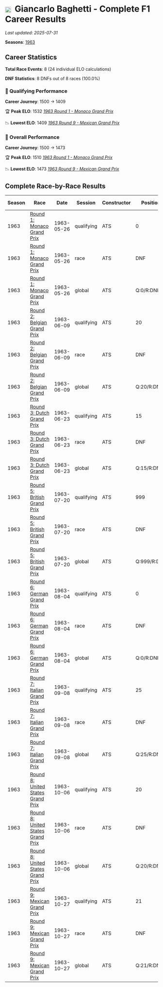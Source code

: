 # <img src="https://upload.wikimedia.org/wikipedia/commons/0/03/Flag_of_Italy.svg" alt="Italy" width="20" height="auto" style="vertical-align: middle; margin-right: 5px;" onerror="this.outerHTML='🇮🇹'; this.style.marginRight='5px';"/> Giancarlo Baghetti - Complete F1 Career Results

*Last updated: 2025-07-31*

**Seasons**: [1963](../seasons/1963-season-report)

## Career Statistics

**Total Race Events**: 8 (24 individual ELO calculations)

**DNF Statistics**: 8 DNFs out of 8 races (100.0%)

### 🏁 Qualifying Performance
**Career Journey**: 1500 → 1409

🏆 **Peak ELO**: 1532
   *[1963 Round 1 - Monaco Grand Prix](../seasons/1963-season-report#round-1-monaco-grand-prix)*

📉 **Lowest ELO**: 1409
   *[1963 Round 9 - Mexican Grand Prix](../seasons/1963-season-report#round-9-mexican-grand-prix)*

### 🌟 Overall Performance
**Career Journey**: 1500 → 1473

🏆 **Peak ELO**: 1510
   *[1963 Round 1 - Monaco Grand Prix](../seasons/1963-season-report#round-1-monaco-grand-prix)*

📉 **Lowest ELO**: 1473
   *[1963 Round 9 - Mexican Grand Prix](../seasons/1963-season-report#round-9-mexican-grand-prix)*


## Complete Race-by-Race Results

| Season | Race | Date | Session | Constructor | Position | Starting ELO | ELO Change | Final ELO | Teammate |
|--------|------|------|---------|-------------|----------|--------------|------------|-----------|----------|
| 1963 | [Round 1: Monaco Grand Prix](../seasons/1963-season-report#round-1-monaco-grand-prix) | 1963-05-26 | qualifying | ATS | 0 | 1500 | +32 | 1532 | <img src="https://upload.wikimedia.org/wikipedia/commons/a/a4/Flag_of_the_United_States.svg" alt="United States" width="20" height="auto" style="vertical-align: middle; margin-right: 5px;" onerror="this.outerHTML='🇺🇸'; this.style.marginRight='5px';"/> Phil Hill |
| 1963 | [Round 1: Monaco Grand Prix](../seasons/1963-season-report#round-1-monaco-grand-prix) | 1963-05-26 | race | ATS | DNF | 1500 | N/A | 1500 | <img src="https://upload.wikimedia.org/wikipedia/commons/a/a4/Flag_of_the_United_States.svg" alt="United States" width="20" height="auto" style="vertical-align: middle; margin-right: 5px;" onerror="this.outerHTML='🇺🇸'; this.style.marginRight='5px';"/> Phil Hill |
| 1963 | [Round 1: Monaco Grand Prix](../seasons/1963-season-report#round-1-monaco-grand-prix) | 1963-05-26 | global | ATS | Q:0/R:DNF | 1500 | +10 | 1510 | <img src="https://upload.wikimedia.org/wikipedia/commons/a/a4/Flag_of_the_United_States.svg" alt="United States" width="20" height="auto" style="vertical-align: middle; margin-right: 5px;" onerror="this.outerHTML='🇺🇸'; this.style.marginRight='5px';"/> Phil Hill |
| 1963 | [Round 2: Belgian Grand Prix](../seasons/1963-season-report#round-2-belgian-grand-prix) | 1963-06-09 | qualifying | ATS | 20 | 1532 | -38 | 1494 | <img src="https://upload.wikimedia.org/wikipedia/commons/a/a4/Flag_of_the_United_States.svg" alt="United States" width="20" height="auto" style="vertical-align: middle; margin-right: 5px;" onerror="this.outerHTML='🇺🇸'; this.style.marginRight='5px';"/> Phil Hill |
| 1963 | [Round 2: Belgian Grand Prix](../seasons/1963-season-report#round-2-belgian-grand-prix) | 1963-06-09 | race | ATS | DNF | 1500 | N/A | 1500 | <img src="https://upload.wikimedia.org/wikipedia/commons/a/a4/Flag_of_the_United_States.svg" alt="United States" width="20" height="auto" style="vertical-align: middle; margin-right: 5px;" onerror="this.outerHTML='🇺🇸'; this.style.marginRight='5px';"/> Phil Hill |
| 1963 | [Round 2: Belgian Grand Prix](../seasons/1963-season-report#round-2-belgian-grand-prix) | 1963-06-09 | global | ATS | Q:20/R:DNF | 1510 | -11 | 1498 | <img src="https://upload.wikimedia.org/wikipedia/commons/a/a4/Flag_of_the_United_States.svg" alt="United States" width="20" height="auto" style="vertical-align: middle; margin-right: 5px;" onerror="this.outerHTML='🇺🇸'; this.style.marginRight='5px';"/> Phil Hill |
| 1963 | [Round 3: Dutch Grand Prix](../seasons/1963-season-report#round-3-dutch-grand-prix) | 1963-06-23 | qualifying | ATS | 15 | 1494 | -31 | 1463 | <img src="https://upload.wikimedia.org/wikipedia/commons/a/a4/Flag_of_the_United_States.svg" alt="United States" width="20" height="auto" style="vertical-align: middle; margin-right: 5px;" onerror="this.outerHTML='🇺🇸'; this.style.marginRight='5px';"/> Phil Hill |
| 1963 | [Round 3: Dutch Grand Prix](../seasons/1963-season-report#round-3-dutch-grand-prix) | 1963-06-23 | race | ATS | DNF | 1500 | N/A | 1500 | <img src="https://upload.wikimedia.org/wikipedia/commons/a/a4/Flag_of_the_United_States.svg" alt="United States" width="20" height="auto" style="vertical-align: middle; margin-right: 5px;" onerror="this.outerHTML='🇺🇸'; this.style.marginRight='5px';"/> Phil Hill |
| 1963 | [Round 3: Dutch Grand Prix](../seasons/1963-season-report#round-3-dutch-grand-prix) | 1963-06-23 | global | ATS | Q:15/R:DNF | 1498 | -9 | 1489 | <img src="https://upload.wikimedia.org/wikipedia/commons/a/a4/Flag_of_the_United_States.svg" alt="United States" width="20" height="auto" style="vertical-align: middle; margin-right: 5px;" onerror="this.outerHTML='🇺🇸'; this.style.marginRight='5px';"/> Phil Hill |
| 1963 | [Round 5: British Grand Prix](../seasons/1963-season-report#round-5-british-grand-prix) | 1963-07-20 | qualifying | ATS | 999 | 1463 | -25 | 1438 | <img src="https://upload.wikimedia.org/wikipedia/commons/a/a4/Flag_of_the_United_States.svg" alt="United States" width="20" height="auto" style="vertical-align: middle; margin-right: 5px;" onerror="this.outerHTML='🇺🇸'; this.style.marginRight='5px';"/> Phil Hill |
| 1963 | [Round 5: British Grand Prix](../seasons/1963-season-report#round-5-british-grand-prix) | 1963-07-20 | race | ATS | DNF | 1500 | N/A | 1500 | <img src="https://upload.wikimedia.org/wikipedia/commons/a/a4/Flag_of_the_United_States.svg" alt="United States" width="20" height="auto" style="vertical-align: middle; margin-right: 5px;" onerror="this.outerHTML='🇺🇸'; this.style.marginRight='5px';"/> Phil Hill |
| 1963 | [Round 5: British Grand Prix](../seasons/1963-season-report#round-5-british-grand-prix) | 1963-07-20 | global | ATS | Q:999/R:DNF | 1489 | -7 | 1481 | <img src="https://upload.wikimedia.org/wikipedia/commons/a/a4/Flag_of_the_United_States.svg" alt="United States" width="20" height="auto" style="vertical-align: middle; margin-right: 5px;" onerror="this.outerHTML='🇺🇸'; this.style.marginRight='5px';"/> Phil Hill |
| 1963 | [Round 6: German Grand Prix](../seasons/1963-season-report#round-6-german-grand-prix) | 1963-08-04 | qualifying | ATS | 0 | 1438 | +43 | 1481 | <img src="https://upload.wikimedia.org/wikipedia/commons/a/a4/Flag_of_the_United_States.svg" alt="United States" width="20" height="auto" style="vertical-align: middle; margin-right: 5px;" onerror="this.outerHTML='🇺🇸'; this.style.marginRight='5px';"/> Phil Hill |
| 1963 | [Round 6: German Grand Prix](../seasons/1963-season-report#round-6-german-grand-prix) | 1963-08-04 | race | ATS | DNF | 1500 | N/A | 1500 | <img src="https://upload.wikimedia.org/wikipedia/commons/a/a4/Flag_of_the_United_States.svg" alt="United States" width="20" height="auto" style="vertical-align: middle; margin-right: 5px;" onerror="this.outerHTML='🇺🇸'; this.style.marginRight='5px';"/> Phil Hill |
| 1963 | [Round 6: German Grand Prix](../seasons/1963-season-report#round-6-german-grand-prix) | 1963-08-04 | global | ATS | Q:0/R:DNF | 1481 | +13 | 1494 | <img src="https://upload.wikimedia.org/wikipedia/commons/a/a4/Flag_of_the_United_States.svg" alt="United States" width="20" height="auto" style="vertical-align: middle; margin-right: 5px;" onerror="this.outerHTML='🇺🇸'; this.style.marginRight='5px';"/> Phil Hill |
| 1963 | [Round 7: Italian Grand Prix](../seasons/1963-season-report#round-7-italian-grand-prix) | 1963-09-08 | qualifying | ATS | 25 | 1481 | -28 | 1452 | <img src="https://upload.wikimedia.org/wikipedia/commons/a/a4/Flag_of_the_United_States.svg" alt="United States" width="20" height="auto" style="vertical-align: middle; margin-right: 5px;" onerror="this.outerHTML='🇺🇸'; this.style.marginRight='5px';"/> Phil Hill |
| 1963 | [Round 7: Italian Grand Prix](../seasons/1963-season-report#round-7-italian-grand-prix) | 1963-09-08 | race | ATS | DNF | 1500 | N/A | 1500 | <img src="https://upload.wikimedia.org/wikipedia/commons/a/a4/Flag_of_the_United_States.svg" alt="United States" width="20" height="auto" style="vertical-align: middle; margin-right: 5px;" onerror="this.outerHTML='🇺🇸'; this.style.marginRight='5px';"/> Phil Hill |
| 1963 | [Round 7: Italian Grand Prix](../seasons/1963-season-report#round-7-italian-grand-prix) | 1963-09-08 | global | ATS | Q:25/R:DNF | 1494 | -8 | 1486 | <img src="https://upload.wikimedia.org/wikipedia/commons/a/a4/Flag_of_the_United_States.svg" alt="United States" width="20" height="auto" style="vertical-align: middle; margin-right: 5px;" onerror="this.outerHTML='🇺🇸'; this.style.marginRight='5px';"/> Phil Hill |
| 1963 | [Round 8: United States Grand Prix](../seasons/1963-season-report#round-8-united-states-grand-prix) | 1963-10-06 | qualifying | ATS | 20 | 1452 | -23 | 1429 | <img src="https://upload.wikimedia.org/wikipedia/commons/a/a4/Flag_of_the_United_States.svg" alt="United States" width="20" height="auto" style="vertical-align: middle; margin-right: 5px;" onerror="this.outerHTML='🇺🇸'; this.style.marginRight='5px';"/> Phil Hill |
| 1963 | [Round 8: United States Grand Prix](../seasons/1963-season-report#round-8-united-states-grand-prix) | 1963-10-06 | race | ATS | DNF | 1500 | N/A | 1500 | <img src="https://upload.wikimedia.org/wikipedia/commons/a/a4/Flag_of_the_United_States.svg" alt="United States" width="20" height="auto" style="vertical-align: middle; margin-right: 5px;" onerror="this.outerHTML='🇺🇸'; this.style.marginRight='5px';"/> Phil Hill |
| 1963 | [Round 8: United States Grand Prix](../seasons/1963-season-report#round-8-united-states-grand-prix) | 1963-10-06 | global | ATS | Q:20/R:DNF | 1486 | -7 | 1479 | <img src="https://upload.wikimedia.org/wikipedia/commons/a/a4/Flag_of_the_United_States.svg" alt="United States" width="20" height="auto" style="vertical-align: middle; margin-right: 5px;" onerror="this.outerHTML='🇺🇸'; this.style.marginRight='5px';"/> Phil Hill |
| 1963 | [Round 9: Mexican Grand Prix](../seasons/1963-season-report#round-9-mexican-grand-prix) | 1963-10-27 | qualifying | ATS | 21 | 1429 | -20 | 1409 | <img src="https://upload.wikimedia.org/wikipedia/commons/a/a4/Flag_of_the_United_States.svg" alt="United States" width="20" height="auto" style="vertical-align: middle; margin-right: 5px;" onerror="this.outerHTML='🇺🇸'; this.style.marginRight='5px';"/> Phil Hill |
| 1963 | [Round 9: Mexican Grand Prix](../seasons/1963-season-report#round-9-mexican-grand-prix) | 1963-10-27 | race | ATS | DNF | 1500 | N/A | 1500 | <img src="https://upload.wikimedia.org/wikipedia/commons/a/a4/Flag_of_the_United_States.svg" alt="United States" width="20" height="auto" style="vertical-align: middle; margin-right: 5px;" onerror="this.outerHTML='🇺🇸'; this.style.marginRight='5px';"/> Phil Hill |
| 1963 | [Round 9: Mexican Grand Prix](../seasons/1963-season-report#round-9-mexican-grand-prix) | 1963-10-27 | global | ATS | Q:21/R:DNF | 1479 | -6 | 1473 | <img src="https://upload.wikimedia.org/wikipedia/commons/a/a4/Flag_of_the_United_States.svg" alt="United States" width="20" height="auto" style="vertical-align: middle; margin-right: 5px;" onerror="this.outerHTML='🇺🇸'; this.style.marginRight='5px';"/> Phil Hill |
